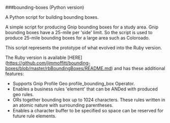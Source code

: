 ###bounding-boxes (Python version)


A Python script for building bounding boxes.

A simple script for producing Gnip bounding boxes for a study area.  Gnip bounding boxes have a 
25-mile per 'side' limit.  So the script is used to produce 25-mile bounding boxes for a large area such
as Coloroado.

This script represents the prototype of what evolved into the Ruby version.

The Ruby version is available [HERE] (https://github.com/jimmoffitt/bounding-boxes/blob/master/rbBoundingBoxes/README.md) and has these additional features:

+ Supports Gnip Profile Geo profile_bounding_box Operator.
+ Enables a business rules 'element' that can be ANDed with produced geo rules.
+ ORs together bounding box up to 1024 characters.  These rules written in an atomic nature with surrounding parentheses. 
+ Enables a character buffer to be specified so space can be reserved for future rule elements.



